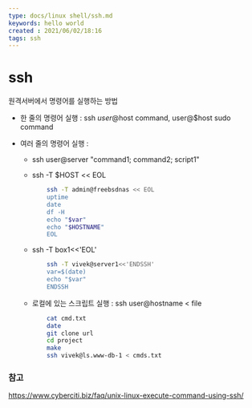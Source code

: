 ```yaml
---
type: docs/linux shell/ssh.md
keywords: hello world
created : 2021/06/02/18:16
tags: ssh
---
```


# ssh

원격서버에서 명령어를 실행하는 방법

- 한 줄의 명령어 실행 : ssh $user@$host command, user@$host sudo command
- 여러 줄의 명령어 실행 :

  - ssh user@server "command1; command2; script1"
  - ssh -T $HOST << EOL

    ```bash
        ssh -T admin@freebsdnas << EOL
        uptime
        date
        df -H
        echo "$var"
        echo "$HOSTNAME"
        EOL
    ```

  - ssh -T box1<<'EOL'

    ``` bash
        ssh -T vivek@server1<<'ENDSSH'
        var=$(date)
        echo "$var"
        ENDSSH
    ```

  - 로컬에 있는 스크립트 실행 : ssh user@hostname < file

    ``` bash
        cat cmd.txt
        date
        git clone url
        cd project
        make
        ssh vivek@ls.www-db-1 < cmds.txt
    ```

### 참고

<https://www.cyberciti.biz/faq/unix-linux-execute-command-using-ssh/>